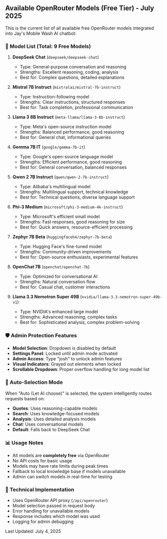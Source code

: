 ## Available OpenRouter Models (Free Tier) - July 2025

This is the current list of all available free OpenRouter models integrated into Jay's Mobile Wash AI chatbot:

### 🤖 Model List (Total: 9 Free Models)

1. **DeepSeek Chat** (`deepseek/deepseek-chat`)
   - Type: General-purpose conversation and reasoning
   - Strengths: Excellent reasoning, coding, analysis
   - Best for: Complex questions, detailed explanations

2. **Mistral 7B Instruct** (`mistralai/mistral-7b-instruct`)
   - Type: Instruction-following model
   - Strengths: Clear instructions, structured responses
   - Best for: Task completion, professional communication

3. **Llama 3 8B Instruct** (`meta-llama/llama-3-8b-instruct`)
   - Type: Meta's open-source instruction model
   - Strengths: Balanced performance, good reasoning
   - Best for: General chat, informational queries

4. **Gemma 7B IT** (`google/gemma-7b-it`)
   - Type: Google's open-source language model
   - Strengths: Efficient performance, good reasoning
   - Best for: General conversation, balanced responses

5. **Qwen 2 7B Instruct** (`qwen/qwen-2-7b-instruct`)
   - Type: Alibaba's multilingual model
   - Strengths: Multilingual support, technical knowledge
   - Best for: Technical questions, diverse language support

6. **Phi-3 Medium** (`microsoft/phi-3-medium-4k-instruct`)
   - Type: Microsoft's efficient small model
   - Strengths: Fast responses, good reasoning for size
   - Best for: Quick answers, resource-efficient processing

7. **Zephyr 7B Beta** (`huggingfaceh4/zephyr-7b-beta`)
   - Type: Hugging Face's fine-tuned model
   - Strengths: Community-driven improvements
   - Best for: Open-source enthusiasts, experimental features

8. **OpenChat 7B** (`openchat/openchat-7b`)
   - Type: Optimized for conversational AI
   - Strengths: Natural conversation flow
   - Best for: Casual chat, customer interactions

9. **Llama 3.3 Nemotron Super 49B** (`nvidia/llama-3.3-nemotron-super-49b-v1`)
   - Type: NVIDIA's enhanced large model
   - Strengths: Advanced reasoning, complex tasks
   - Best for: Sophisticated analysis, complex problem-solving

### 🛡️ Admin Protection Features

- **Model Selection**: Dropdown is disabled by default
- **Settings Panel**: Locked until admin mode activated
- **Admin Access**: Type "josh" to unlock admin features
- **Visual Indicators**: Grayed out elements when locked
- **Scrollable Dropdown**: Proper overflow handling for long model list

### 🚀 Auto-Selection Mode

When "Auto (Let AI choose)" is selected, the system intelligently routes requests based on:
- **Quotes**: Uses reasoning-capable models
- **Search**: Uses knowledge-focused models  
- **Analysis**: Uses detailed analysis models
- **Chat**: Uses conversational models
- **Default**: Falls back to DeepSeek Chat

### 📊 Usage Notes

- All models are **completely free** via OpenRouter
- No API costs for basic usage
- Models may have rate limits during peak times
- Fallback to local knowledge base if models unavailable
- Admin can switch models in real-time for testing

### 🔧 Technical Implementation

- Uses OpenRouter API proxy (`/api/openrouter`)
- Model selection passed in request body
- Error handling for unavailable models
- Response includes which model was used
- Logging for admin debugging

Last Updated: July 4, 2025
